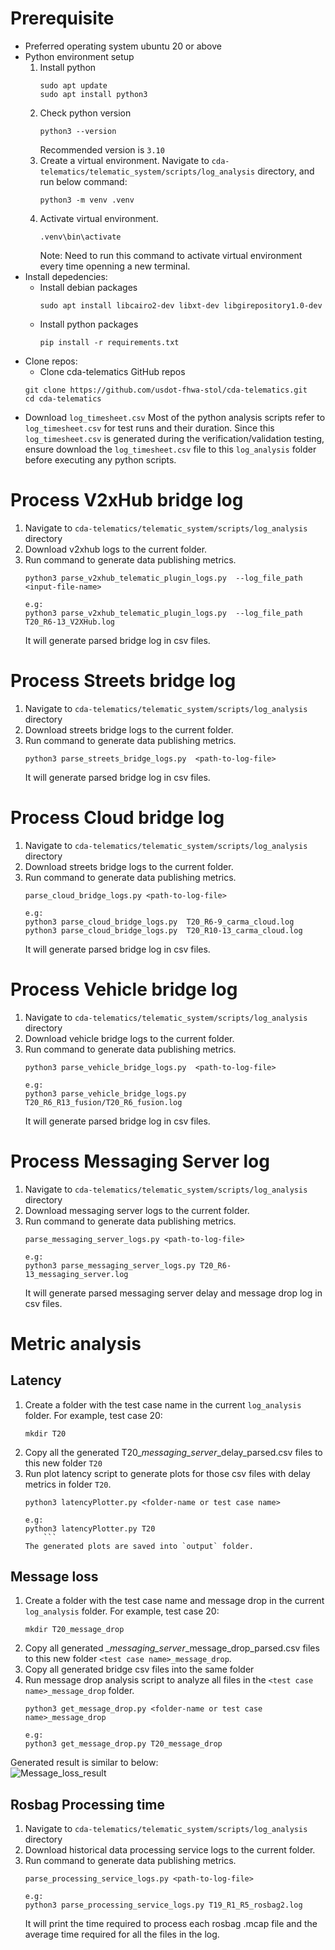 # Prerequisite
- Preferred operating system ubuntu 20 or above
- Python environment setup
    1. Install python
        ```
        sudo apt update
        sudo apt install python3
        ```
    2. Check python version
        ```
        python3 --version
        ```
        Recommended version is `3.10`
    3. Create a virtual environment. Navigate to `cda-telematics/telematic_system/scripts/log_analysis` directory, and run below command:
        ```
        python3 -m venv .venv
        ```
    4. Activate virtual environment.
        ```
        .venv\bin\activate
        ```
        Note: Need to run this command to activate virtual environment every time openning a new terminal.
- Install depedencies:
    - Install debian packages
        ```
        sudo apt install libcairo2-dev libxt-dev libgirepository1.0-dev

        ```
    - Install python packages
        ```
        pip install -r requirements.txt
        ```
- Clone repos:
    - Clone cda-telematics GitHub repos
    ```
    git clone https://github.com/usdot-fhwa-stol/cda-telematics.git
    cd cda-telematics
    ```
- Download `log_timesheet.csv`
Most of the python analysis scripts refer to `log_timesheet.csv` for test runs and their duration. Since this `log_timesheet.csv` is generated during the verification/validation testing, ensure download the `log_timesheet.csv` file to this `log_analysis`  folder before executing any python scripts.


# Process V2xHub bridge log
1. Navigate to `cda-telematics/telematic_system/scripts/log_analysis` directory
2. Download v2xhub logs to the current folder.
3. Run command to generate data publishing metrics.
    ```
    python3 parse_v2xhub_telematic_plugin_logs.py  --log_file_path <input-file-name>

    e.g:
    python3 parse_v2xhub_telematic_plugin_logs.py  --log_file_path T20_R6-13_V2XHub.log
    ```
    It will generate parsed bridge log in csv files.

# Process Streets bridge log
1. Navigate to `cda-telematics/telematic_system/scripts/log_analysis` directory
2. Download streets bridge logs to the current folder.
3. Run command to generate data publishing metrics.
    ```
    python3 parse_streets_bridge_logs.py  <path-to-log-file>
    ```
    It will generate parsed bridge log in csv files.

# Process Cloud bridge log
1. Navigate to `cda-telematics/telematic_system/scripts/log_analysis` directory
2. Download streets bridge logs to the current folder.
3. Run command to generate data publishing metrics.
    ```
    parse_cloud_bridge_logs.py <path-to-log-file>

    e.g:
    python3 parse_cloud_bridge_logs.py  T20_R6-9_carma_cloud.log
    python3 parse_cloud_bridge_logs.py  T20_R10-13_carma_cloud.log
    ```
    It will generate parsed bridge log in csv files.

# Process Vehicle bridge log
1. Navigate to `cda-telematics/telematic_system/scripts/log_analysis` directory
2. Download vehicle bridge logs to the current folder.
3. Run command to generate data publishing metrics.
    ```
    python3 parse_vehicle_bridge_logs.py  <path-to-log-file>

    e.g:
    python3 parse_vehicle_bridge_logs.py T20_R6_R13_fusion/T20_R6_fusion.log
    ```
    It will generate parsed bridge log in csv files.

# Process Messaging Server log
1. Navigate to `cda-telematics/telematic_system/scripts/log_analysis` directory
2. Download messaging server logs to the current folder.
3. Run command to generate data publishing metrics.
    ```
    parse_messaging_server_logs.py <path-to-log-file>

    e.g:
    python3 parse_messaging_server_logs.py T20_R6-13_messaging_server.log
    ```
    It will generate parsed messaging server delay and message drop log in csv files.

# Metric analysis
## Latency
1. Create a folder with the test case name in the current `log_analysis` folder.
For example, test case 20:
    ```
    mkdir T20
    ```
2. Copy all the generated T20_*_messaging_server_*_delay_parsed.csv files to this new folder `T20`
3. Run plot latency script to generate plots for those csv files with delay metrics in folder `T20`.
    ```
    python3 latencyPlotter.py <folder-name or test case name>

    e.g:
    python3 latencyPlotter.py T20
        ```
    The generated plots are saved into `output` folder.
## Message loss
1. Create a folder with the test case name and message drop in the current `log_analysis` folder.
For example, test case 20:
    ```
    mkdir T20_message_drop

    ```
2. Copy all generated  <test case name>_*_messaging_server_*_message_drop_parsed.csv files to this new folder `<test case name>_message_drop`.
3. Copy all generated bridge csv files into the same folder
4. Run message drop analysis script to analyze all files in the `<test case name>_message_drop` folder.
    ```
    python3 get_message_drop.py <folder-name or test case name>_message_drop

    e.g:
    python3 get_message_drop.py T20_message_drop
    ```
Generated result is similar to below:
<br>
![Message_loss_result](https://github.com/user-attachments/assets/15fefacb-e929-4340-a0e3-6d7f6441ba8e)

## Rosbag Processing time
1. Navigate to `cda-telematics/telematic_system/scripts/log_analysis` directory
2. Download historical data processing service logs to the current folder.
3. Run command to generate data publishing metrics.
    ```
    parse_processing_service_logs.py <path-to-log-file>

    e.g:
    python3 parse_processing_service_logs.py T19_R1_R5_rosbag2.log
    ```
    It will print the time required to process each rosbag .mcap file and the average time required for all the files in the log.
